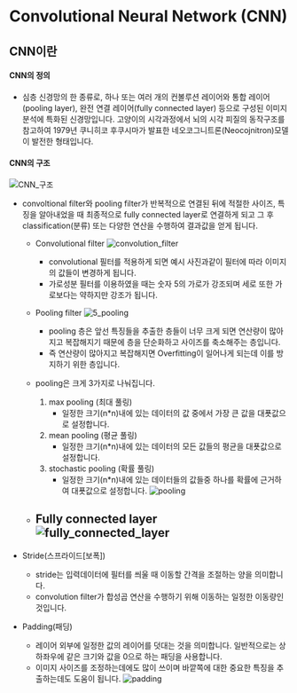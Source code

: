 # Convolutional Neural Network (CNN)

## CNN이란

#### CNN의 정의
  - 심층 신경망의 한 종류로, 하나 또는 여러 개의 컨볼루션 레이어와 통합 레이어(pooling layer), 완전 연결 레이어(fully connected layer) 등으로 구성된 이미지 분석에 특화된 신경망입니다. 고양이의 시각과정에서 뇌의 시각 피질의 동작구조를 참고하여 1979년 쿠니히코 후쿠시마가 발표한 네오코그니트론(Neocojnitron)모델이 발전한 형태입니다.

#### CNN의 구조

![CNN_구조](https://user-images.githubusercontent.com/40276516/72335021-9d31c100-3701-11ea-9a36-7a57615ced41.png)

- convoltional filter와 pooling filter가 반복적으로 연결된 뒤에 적절한 사이즈, 특징을 알아내었을 때 최종적으로 fully connected layer로 연결하게 되고 그 후 classification(분류) 또는 다양한 연산을 수행하여 결과값을 얻게 됩니다.

  - Convolutional filter
![convolution_filter](https://user-images.githubusercontent.com/40276516/72339170-2e586600-3709-11ea-8bbb-e5bdcbdac211.png)
    - convolutional 필터를 적용하게 되면 예시 사진과같이 필터에 따라 이미지의 값들이 변경하게 됩니다.
    - 가로성분 필터를 이용하였을 때는 숫자 5의 가로가 강조되며 세로 또한 가로보다는 약하지만 강조가 됩니다.


  - Pooling filter
![5_pooling](https://user-images.githubusercontent.com/40276516/72340025-bb4fef00-370a-11ea-8e77-f9bb606a999a.png)
    - pooling 층은 앞선 특징들을 추출한 층들이 너무 크게 되면 연산량이 많아지고 복잡해지기 때문에 층을 단순화하고 사이즈를 축소해주는 층입니다.
    - 즉 연산량이 많아지고 복잡해지면 Overfitting이 일어나게 되는데 이를 방지하기 위한 층입니다.
  
  - pooling은 크게 3가지로 나눠집니다.
    1. max pooling (최대 풀링)
        - 일정한 크기(n*n)내에 있는 데이터의 값 중에서 가장 큰 값을 대푯값으로 설정합니다.
    2. mean pooling (평균 풀링)
        - 일정한 크기(n*n)내에 있는 데이터의 모든 값들의 평균을 대푯값으로 설정합니다.
    3. stochastic pooling (확률 풀링)
        - 일정한 크기(n*n)내에 있는 데이터들의 값들중 하나를 확률에 근거하여 대푯값으로 설정합니다.
![pooling](https://user-images.githubusercontent.com/40276516/72334985-9014d200-3701-11ea-9d49-a7e3f01af692.png)

  - Fully connected layer
![fully_connected_layer](https://user-images.githubusercontent.com/40276516/72340826-3534a800-370c-11ea-831e-6371f01a1eb0.png)
    - 
    
    
- Stride(스프라이드[보폭])
  - stride는 입력데이터에 필터를 씌울 때 이동할 간격을 조절하는 양을 의미합니다.
  - convolution filter가 합성곱 연산을 수행하기 위해 이동하는 일정한 이동량인 것입니다.

- Padding(패딩)
  - 레이어 외부에 일정한 값의 레이어를 덧대는 것을 의미합니다. 일반적으로는 상하좌우에 같은 크기와 값을 0으로 하는 패딩을 사용합니다.
  - 이미지 사이즈를 조정하는데에도 많이 쓰이며 바깥쪽에 대한 중요한 특징을 추출하는데도 도움이 됩니다.
![padding](https://user-images.githubusercontent.com/40276516/72336002-44632800-3703-11ea-8e5c-91d1dad1e14e.gif)


 
